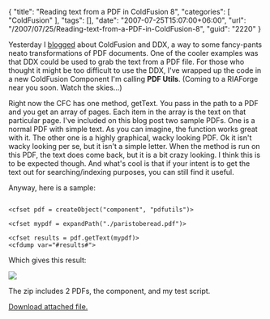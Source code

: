 {
	"title": "Reading text from a PDF in ColdFusion 8",
	"categories": [
		"ColdFusion"
	],
	"tags": [],
	"date": "2007-07-25T15:07:00+06:00",
	"url": "/2007/07/25/Reading-text-from-a-PDF-in-ColdFusion-8",
	"guid": "2220"
}

Yesterday I <a href="/2007/07/24/ColdFusion-8-Working-with-PDFs-Part-7">blogged</a> about ColdFusion and DDX, a way to some fancy-pants neato transformations of PDF documents. One of the cooler examples was that DDX could be used to grab the text from a PDF file. For those who thought it might be too difficult to use the DDX, I've wrapped up the code in a new ColdFusion Component I'm calling <b>PDF Utils</b>. (Coming to a RIAForge near you soon. Watch the skies...) 

Right now the CFC has one method, getText. You pass in the path to a PDF and you get an array of pages. Each item in the array is the text on that particular page. I've included on this blog post two sample PDFs. One is a normal PDF with simple text. As you can imagine, the function works great with it. The other one is a highly graphical, wacky looking PDF. Ok it isn't wacky looking per se, but it isn't a simple letter. When the method is run on this PDF, the text does come back, but it is a bit crazy looking. I think this is to be expected though. And what's cool is that if your intent is to get the text out for searching/indexing purposes, you can still find it useful.

Anyway, here is a sample:

<pre><code class="language-javascript">
&lt;cfset pdf = createObject("component", "pdfutils")&gt;

&lt;cfset mypdf = expandPath("./paristoberead.pdf")&gt;

&lt;cfset results = pdf.getText(mypdf)&gt;
&lt;cfdump var="#results#"&gt;
</code></pre>

Which gives this result:

<img src="https://static.raymondcamden.com/images/cfjedi/pdftotext.png">

The zip includes 2 PDFs, the component, and my test script.

<a href="https://static.raymondcamden.com/enclosures/Archive7%2Ezip">Download attached file.</a>